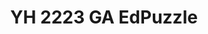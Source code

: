 ---
title: YH 2223 GA EdPuzzle
redirect_to: https://edpuzzle.com/assignments/6368c0b2a9203d40e440275d/watch
redirect_from: 
  - /YH23GA
  - /yh23ga
---